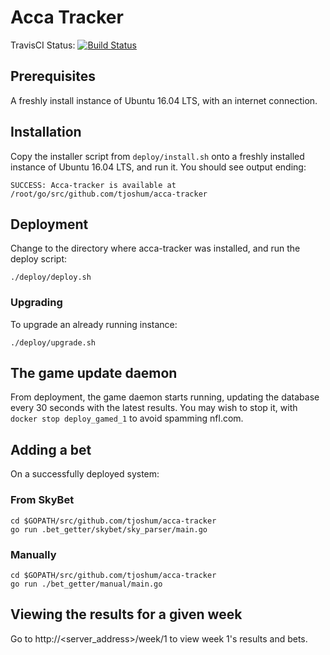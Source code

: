 # Acca Tracker

TravisCI Status: [![Build Status](https://travis-ci.org/tjoshum/acca-tracker.svg?branch=master)](https://travis-ci.org/tjoshum/acca-tracker)

## Prerequisites
A freshly install instance of Ubuntu 16.04 LTS, with an internet connection.

## Installation
Copy the installer script from `deploy/install.sh` onto a freshly installed instance of Ubuntu 16.04 LTS, and run it.
You should see output ending:
```
SUCCESS: Acca-tracker is available at /root/go/src/github.com/tjoshum/acca-tracker
```

## Deployment
Change to the directory where acca-tracker was installed, and run the deploy script:
```
./deploy/deploy.sh
```

### Upgrading
To upgrade an already running instance:
```
./deploy/upgrade.sh
```

## The game update daemon
From deployment, the game daemon starts running, updating the database every 30 seconds with the latest results.
You may wish to stop it, with `docker stop deploy_gamed_1` to avoid spamming nfl.com.

## Adding a bet
On a successfully deployed system:

### From SkyBet
```
cd $GOPATH/src/github.com/tjoshum/acca-tracker
go run .bet_getter/skybet/sky_parser/main.go
```

### Manually
```
cd $GOPATH/src/github.com/tjoshum/acca-tracker
go run ./bet_getter/manual/main.go
```

## Viewing the results for a given week
Go to http://<server_address>/week/1 to view week 1's results and bets.
